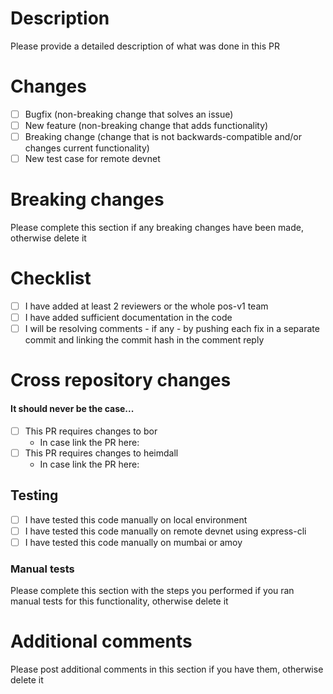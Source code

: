 # Description

Please provide a detailed description of what was done in this PR

# Changes

- [ ] Bugfix (non-breaking change that solves an issue)
- [ ] New feature (non-breaking change that adds functionality)
- [ ] Breaking change (change that is not backwards-compatible and/or changes current functionality)
- [ ] New test case for remote devnet

# Breaking changes

Please complete this section if any breaking changes have been made, otherwise delete it

# Checklist

- [ ] I have added at least 2 reviewers or the whole pos-v1 team
- [ ] I have added sufficient documentation in the code
- [ ] I will be resolving comments - if any - by pushing each fix in a separate commit and linking the commit hash in the comment reply

# Cross repository changes

#### It should never be the case...

- [ ] This PR requires changes to bor
  - In case link the PR here:
- [ ] This PR requires changes to heimdall
  - In case link the PR here:

## Testing

- [ ] I have tested this code manually on local environment
- [ ] I have tested this code manually on remote devnet using express-cli
- [ ] I have tested this code manually on mumbai or amoy

### Manual tests

Please complete this section with the steps you performed if you ran manual tests for this functionality, otherwise delete it

# Additional comments

Please post additional comments in this section if you have them, otherwise delete it
